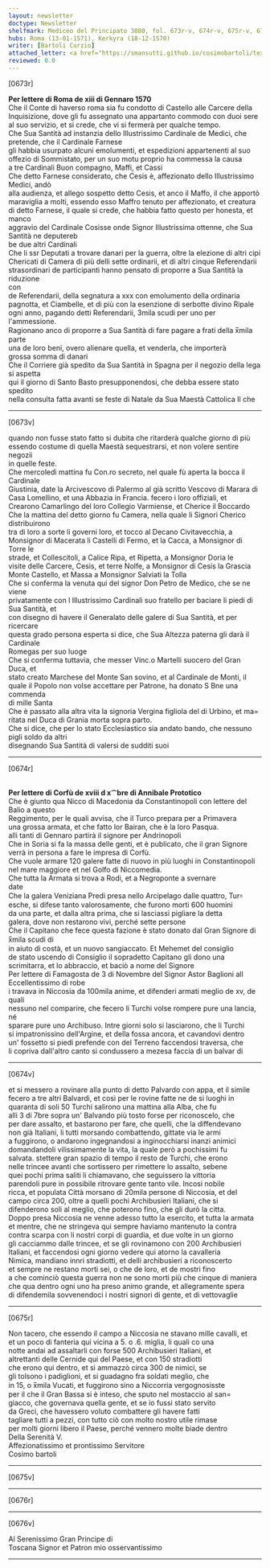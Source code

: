 ```yaml
---
layout: newsletter
doctype: Newsletter
shelfmark: Mediceo del Principato 3080, fol. 673r-v, 674r-v, 675r-v, 676r-v
hubs: Roma (13-01-1571), Kerkyra (18-12-1570)
writer: [Bartoli Curzio]
attached_letter: <a href="https://smansutti.github.io/cosimobartoli/texts/2979_211,2979_212/">2979_211,2979_212</a>
reviewed: 0.0
---
```


[0673r]  
  
  
<strong>Per lettere di Roma de xiii di Gennaro 1570</strong>  
Che il Conte di haverso roma sia fu condotto di Castello alle Carcere della  
Inquisizione, dove gli fu assegnato una appartanto commodo con duoi sere  
al suo servizio, et si crede, che vi si fermerà per qualche tempo.  
Che Sua Santità ad instanzia dello Illustrissimo Cardinale de Medici, che pretende, che il Cardinale Farnese  
gli habbia usurpato alcuni emolumenti, et espedizioni appartenenti al suo  
offezio di Sommistato, per un suo motu proprio ha commessa la causa  
a tre Cardinali Buon compagno, Maffi, et Cassi  
Che detto Farnese considerato, che Cesis è, affezionato dello Illustrissimo Medici, andò  
alla audienza, et allego sospetto detto Cesis, et anco il Maffo, il che apportò  
maraviglia a molti, essendo esso Maffro tenuto per affezionato, et creatura  
di detto Farnese, il quale si crede, che habbia fatto questo per honesta, et manco  
aggravio del Cardinale Cosisse onde Signor Illustrissima ottenne, che Sua Santità ne deputereb  
be due altri Cardinali  
Che li ssr Deputati a trovare danari per la guerra, oltre la elezione di altri cipi  
Chericati di Camera di più delli sette ordinarii, et di altri cinque Referendarii  
strasordinari de participanti hanno pensato di proporre a Sua Santità la riduzione  
con  
de Referendarii, della segnatura a xxx con emolumento della ordinaria  
pagnotta, et Ciambelle, et di più con la esenzione di serbotte divino Ripale  
ogni anno, pagando detti Referendarii, 3mila scudi per uno per l'ammessione.  
Ragionano anco di proporre a Sua Santità di fare pagare a frati della x̅mila parte  
una de loro beni, overo alienare quella, et venderla, che importerà  
grossa somma di danari  
Che il Corriere già spedito da Sua Santità in Spagna per il negozio della lega si aspetta  
qui il giorno di Santo Basto presupponendosi, che debba essere stato spedito  
nella consulta fatta avanti se feste di Natale da Sua Maestà Cattolica Il che  
  
---  

[0673v]  
  
  
quando non fusse stato fatto si dubita che ritarderà qualche giorno di più  
essendo costume di quella Maestà sequestrarsi, et non volere sentire negozii  
in quelle feste.  
Che mercoledì mattina fu Con.ro secreto, nel quale fù aperta la bocca il Cardinale  
Giustinia, date la Arcivescovo di Palermo al già scritto Vescovo di Marara di  
Casa Lomellino, et una Abbazia in Francia. fecero i loro offiziali, et  
Crearono Camarlingo del loro Collegio Varmiense, et Cherice il Boccardo  
Che la mattina del detto giorno fu Camera, nella quale li Signori Cherico distribuirono  
tra di loro a sorte li governi loro, et tocco al Decano Civitavecchia, a  
Monsignor di Macerata li Castelli di Fermo, et la Cacca, a Monsignor di Torre le  
strade, et Collescitoli, a Calice Ripa, et Ripetta, a Monsignor Doria le  
visite delle Carcere, Cesis, et terre Nolfe, a Monsignor di Cesis la Grascia  
Monte Castello, et Massa a Monsignor Salviati la Tolla  
Che si conferma la venuta qui del signor Don Petro de Medico, che se ne viene  
privatamente con l Illustrissimo Cardinali suo fratello per baciare li piedi di Sua Santità, et  
con disegno di havere il Generalato delle galere di Sua Santità, et per ricercare  
questa grado persona esperta si dice, che Sua Altezza paterna gli darà il Cardinale  
Romegas per suo luoge  
Che si conferma tuttavia, che messer Vinc.o Martelli suocero del Gran Duca, et  
stato creato Marchese del Monte San sovino, et al Cardinale de Monti, il  
quale il Popolo non volse accettare per Patrone, ha donato S Bne una commenda  
di mille Santa  
Che è passato alla altra vita la signoria Vergina figliola del di Urbino, et ma=  
ritata nel Duca di Grania morta sopra parto.  
Che si dice, che per lo stato Ecclesiastico sia andato bando, che nessuno pigli soldo da altri  
disegnando Sua Santità di valersi de sudditi suoi  
  
---  

[0674r]  
  
  
<br/><strong>Per lettere di Corfù de xviii d x⁀bre di Annibale Prototico</strong>  
Che è giunto qua Nicco di Macedonia da Constantinopoli con lettere del Balio a questo  
Reggimento, per le quali avvisa, che il Turco prepara per a Primavera  
una grossa armata, et che fatto lor Bairan, che è la loro Pasqua.  
alli tanti di Gennaro partirà il signore per Andrinopoli  
Che in Soria si fa la massa delle genti, et è publicato, che il gran Signore  
verrà in persona a fare le impresa di Corfù.  
Che vuole armare 120 galere fatte di nuovo in più luoghi in Constantinopoli  
nel mare maggiore et nel Golfo di Niccomedia.  
Che tutta la Armata si trova a Rodi, et a Negroponte a svernare  
date  
Che la galera Veniziana Predi presa nello Arcipelago dalle quattro, Tur꞊  
esche, si difese tanto valorosamente, che furono morti 600 huomini  
da una parte, et dalla altra prima, che si lasciassi pigliare la detta  
galera, dove non restarono vivi, perché sette persone  
Che il Capitano che fece questa fazione è stato donato dal Gran Signore di x̅mila scudi di  
in aiuto di costà, et un nuovo sangiaccato. Et Mehemet del consiglio  
de stato uscendo di Consiglio il sopradetto Capitano gli dono una  
scrimitarra, et lo abbraccio, et baciò a nome del Signore  
Per lettere di Famagosta de 3 di Novembre del Signor Astor Baglioni all Eccellentissimo di robe  
i travava in Niccosia da 100mila anime, et difenderi armati meglio de xv, de quali  
nessuno nel comparire, che fecero li Turchi volse rompere pure una lancia, né  
sparare pure uno Archibuso. Intre giorni solo si lasciarono, che li Turchi  
si impatronissino dell'Argine, et della fossa ancora, et cavandovi dentro  
un' fossetto si piedi prefende con del Terreno faccendosi traversa, che  
li copriva dall'altro canto si condussero a mezesa faccia di un balvar di  
  
---  

[0674v]  
  
  
et si messero a rovinare alla punto di detto Palvardo con appa, et il simile  
fecero a tre altri Balvardi, et così per le rovine fatte ne de si luoghi in  
quaranta di soli 50 Turchi salirono una mattina alla Alba, che fu  
alli 3 di 7bre sopra un' Balvando più tosto forse per riconoscelo, che  
per dare assalto, et bastarono per fare, che quelli, che la diffendevano  
non già Italiani, li tutti morsando combattendo, gittate via le armi  
a fuggirono, o andarono ingegnandosi a inginocchiarsi inanzi animici  
domandandoli vilissimamente la vita, la quale però a pochissimi fu  
salvata. stettere gran spazio di tempo il resto de Turchi, che erono  
nelle trincee avanti che sortissero per rimettere lo assalto, sebene  
quei pochi prima saliti li chiamavano, che seguissero la vittoria  
parendoli pure in possibile ritrovare gente tanto vile. Incosi nobile  
ricca, et populata Città morsano di 20mila persone di Niccosia, et del  
campo circa 200, oltre a quelli pochi Archibusieri Italiani, che si  
difenderono soli al meglio, che poterono fino, che gli durò la citta.  
Doppo presa Niccosia ne venne adesso tutto la esercito, et tutta la armata  
et mentre, che ne stringeva qui sempre haviamo mantenuto la contra  
contra scarpa con li nostri corpi di guardia, et due volte in un giorno  
gli cacciammo dalle trincee, et se gli rovinamono con 200 Archibusieri  
Italiani, et faccendosi ogni giorno vedere qui atorno la cavalleria  
Nimica, mandiano innri stradiotti, et delli archibusieri a riconoscerto  
et sempre ne restano morti sei, o che de loro, et de mostri fino  
a che cominciò questa guerra non ne sono morti più che cinque di maniera  
che qua dentro ogni uno ha preso animo grande, et allegramente spera  
di difendemila sovvenendoci i nostri signori di gente, et di vettovaglie  
  
---  

[0675r]  
  
  
Non tacero, che essendo il campo a Niccosia ne stavano mille cavalli, et  
et un poco di fanteria qui vicina a 5. o .6. miglia, li quali co una  
notte andai ad assaltarli con forse 500 Archibusieri Italiani, et  
altrettanti delle Cernide qui del Paese, et con 150 stradiotti  
che erono qui dentro, et si ammazzò circa 300 de nimici, se  
gli tolsono i padiglioni, et si guadagno fra soldati meglio, che  
in 15, o x̅mila Vucati, et fuggirono sino a Niccorria vergognosisste  
per il che il Gran Bassa si è inteso, che sputo nel mostaccio al san=  
giacco, che governava quella gente, et se io fussi stato servito  
da Greci, che havessero voluto combattere gli havere fatti  
tagliare tutti a pezzi, con tutto ciò con molto nostro utile rimase  
per molti giorni libero il Paese, perché vennero molte biade dentro  
Della Serenità V.  
Affezionatissimo et prontissimo Servitore  
Cosimo bartoli  
  
---  

[0675v]  
  
  
  
---  

[0676r]  
  
  
  
---  

[0676v]  
  
  
Al Serenissimo Gran Principe di  
Toscana Signor et Patron mio osservantissimo  
  
---  

